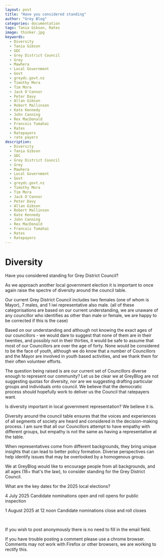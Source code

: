 ```yaml
---
layout: post
title: "Have you considered standing"
author: "Grey Blog"
categories: documentation
tags: Tania Gibson, Rates
image: thinker.jpg
keywords:
  - Diversity
  - Tania Gibson
  - GDC
  - Grey District Council
  - Grey
  - Mawhera
  - Local Government
  - Govt
  - greydc.govt.nz
  - Timothy Mora
  - Tim Mora
  - Jack O'Connor
  - Peter Davy
  - Allan Gibson
  - Robert Mallinson
  - Kate Kennedy
  - John Canning
  - Rex MacDonald
  - Francois Tumahai
  - Rates
  - Ratepayers
  - rate payers
description:
  - Diversity
  - Tania Gibson
  - GDC
  - Grey District Council
  - Grey
  - Mawhera
  - Local Government
  - Govt
  - greydc.govt.nz
  - Timothy Mora
  - Tim Mora
  - Jack O'Connor
  - Peter Davy
  - Allan Gibson
  - Robert Mallinson
  - Kate Kennedy
  - John Canning
  - Rex MacDonald
  - Francois Tumahai
  - Rates
  - Ratepayers
---
```


# Diversity

Have you considered standing for Grey District Council?

As we approach another local government election it is important to once again raise the spectre of diversity around the council table.

Our current Grey District Council includes two females (one of whom is Mayor), 7 males, and 1 iwi representative also male. (all of these categorisations are based on our current understanding, we are unaware of any councillor who identifies as other than male or female, we are happy to be corrected if this is the case)

Based on our understanding and although not knowing the exact ages of our councillors - we would dare to suggest that none of them are in their twenties, and possibly not in their thirties, it would be safe to assume that most of our Councillors are over the age of forty. None would be considered to be the face of youth, although we do know that a number of Councillors and the Mayor are involved in youth based activities, and we thank them for their often volunteer efforts. 

The question being raised is are our current set of Councillors diverse enough to represent our community? Let us be clear we at GreyBlog are not suggesting quotas for diversity, nor are we suggesting drafting particular groups and individuals onto council. We believe that the democratic process should hopefully work to deliver us the Council that ratepayers want.

Is diversity important in local government representation? We believe it is. 

Diversity around the council table ensures that the voices and experiences of all segments of society are heard and considered in the decision-making process. I am sure that all our Councillors attempt to have empathy with different groups, but empathy is not the same as having a representative at the table.

 When representatives come from different backgrounds, they bring unique insights that can lead to better policy formation. Diverse perspectives can help identify issues that may be overlooked by a homogenous group.

 We at GreyBlog would like to encourage people from all backgrounds, and all ages (18+ that's the law), to consider standing for the Grey District Council.

What are the key dates for the 2025 local elections?

4 July 2025 Candidate nominations open and roll opens for public inspection 

1 August 2025 at 12 noon Candidate nominations close and roll closes 

<span style="color:white">```js client</span>
<script>
let idcomments_acct = 'acde56cb65621d24ca6ced562bac6083';
let idcomments_post_id = 'https://greyblog.github.io/chums.html';
let idcomments_post_url = 'https://greyblog.github.io/chums.html'; 
</script>

<script type='text/javascript' src='https://www.intensedebate.com/js/genericCommentWrapperV2.js'></script>
<script type="text/javascript" src="https://www.intensedebate.com/js/genericLinkWrapperV2.js"></script>

If you wish to post anonymously there is no need to fill in the email field.

If you have trouble posting a comment please use a chrome browser. Comments may not work with Firefox or other browsers, we are working to rectify this.
